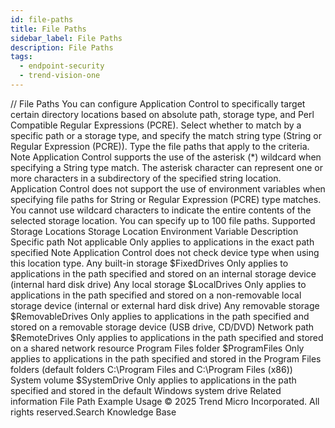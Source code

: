 ```yaml
---
id: file-paths
title: File Paths
sidebar_label: File Paths
description: File Paths
tags:
  - endpoint-security
  - trend-vision-one
---
```


/*<![CDATA[*/ $('#title').html($('meta[name=map-description]').attr('content')); /*]]>*/ File Paths You can configure Application Control to specifically target certain directory locations based on absolute path, storage type, and Perl Compatible Regular Expressions (PCRE). Select whether to match by a specific path or a storage type, and specify the match string type (String or Regular Expression (PCRE)). Type the file paths that apply to the criteria. Note Application Control supports the use of the asterisk (*) wildcard when specifying a String type match. The asterisk character can represent one or more characters in a subdirectory of the specified string location. Application Control does not support the use of environment variables when specifying file paths for String or Regular Expression (PCRE) type matches. You cannot use wildcard characters to indicate the entire contents of the selected storage location. You can specify up to 100 file paths. Supported Storage Locations Storage Location Environment Variable Description Specific path Not applicable Only applies to applications in the exact path specified Note Application Control does not check device type when using this location type. Any built-in storage $FixedDrives Only applies to applications in the path specified and stored on an internal storage device (internal hard disk drive) Any local storage $LocalDrives Only applies to applications in the path specified and stored on a non-removable local storage device (internal or external hard disk drive) Any removable storage $RemovableDrives Only applies to applications in the path specified and stored on a removable storage device (USB drive, CD/DVD) Network path $RemoteDrives Only applies to applications in the path specified and stored on a shared network resource Program Files folder $ProgramFiles Only applies to applications in the path specified and stored in the Program Files folders (default folders C:\Program Files and C:\Program Files (x86)) System volume $SystemDrive Only applies to applications in the path specified and stored in the default Windows system drive Related information File Path Example Usage © 2025 Trend Micro Incorporated. All rights reserved.Search Knowledge Base